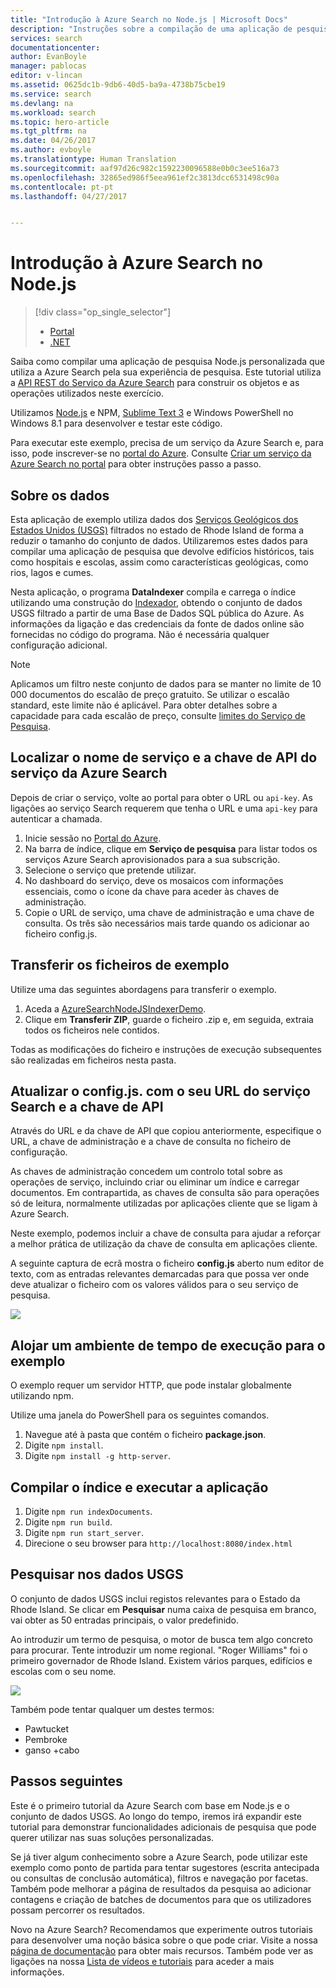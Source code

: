 ```yaml
---
title: "Introdução à Azure Search no Node.js | Microsoft Docs"
description: "Instruções sobre a compilação de uma aplicação de pesquisa num serviço de pesquisa na cloud alojado no Azure utilizando Node.js como linguagem de programação."
services: search
documentationcenter: 
author: EvanBoyle
manager: pablocas
editor: v-lincan
ms.assetid: 0625dc1b-9db6-40d5-ba9a-4738b75cbe19
ms.service: search
ms.devlang: na
ms.workload: search
ms.topic: hero-article
ms.tgt_pltfrm: na
ms.date: 04/26/2017
ms.author: evboyle
ms.translationtype: Human Translation
ms.sourcegitcommit: aaf97d26c982c1592230096588e0b0c3ee516a73
ms.openlocfilehash: 32865ed986f5eea961ef2c3813dcc6531498c90a
ms.contentlocale: pt-pt
ms.lasthandoff: 04/27/2017


---
```

# <a name="get-started-with-azure-search-in-nodejs"></a>Introdução à Azure Search no Node.js
> [!div class="op_single_selector"]
> * [Portal](search-get-started-portal.md)
> * [.NET](search-howto-dotnet-sdk.md)
> 
> 

Saiba como compilar uma aplicação de pesquisa Node.js personalizada que utiliza a Azure Search pela sua experiência de pesquisa. Este tutorial utiliza a [API REST do Serviço da Azure Search](https://msdn.microsoft.com/library/dn798935.aspx) para construir os objetos e as operações utilizados neste exercício.

Utilizamos [Node.js](https://Nodejs.org) e NPM, [Sublime Text 3](http://www.sublimetext.com/3) e Windows PowerShell no Windows 8.1 para desenvolver e testar este código.

Para executar este exemplo, precisa de um serviço da Azure Search e, para isso, pode inscrever-se no [portal do Azure](https://portal.azure.com). Consulte [Criar um serviço da Azure Search no portal](search-create-service-portal.md) para obter instruções passo a passo.

## <a name="about-the-data"></a>Sobre os dados
Esta aplicação de exemplo utiliza dados dos [Serviços Geológicos dos Estados Unidos (USGS)](http://geonames.usgs.gov/domestic/download_data.htm) filtrados no estado de Rhode Island de forma a reduzir o tamanho do conjunto de dados. Utilizaremos estes dados para compilar uma aplicação de pesquisa que devolve edifícios históricos, tais como hospitais e escolas, assim como características geológicas, como rios, lagos e cumes.

Nesta aplicação, o programa **DataIndexer** compila e carrega o índice utilizando uma construção do [Indexador](https://msdn.microsoft.com/library/azure/dn798918.aspx), obtendo o conjunto de dados USGS filtrado a partir de uma Base de Dados SQL pública do Azure. As informações da ligação e das credenciais da fonte de dados online são fornecidas no código do programa. Não é necessária qualquer configuração adicional.

> [!NOTE]
> Aplicamos um filtro neste conjunto de dados para se manter no limite de 10 000 documentos do escalão de preço gratuito. Se utilizar o escalão standard, este limite não é aplicável. Para obter detalhes sobre a capacidade para cada escalão de preço, consulte [limites do Serviço de Pesquisa](search-limits-quotas-capacity.md).
> 
> 

<a id="sub-2"></a>

## <a name="find-the-service-name-and-api-key-of-your-azure-search-service"></a>Localizar o nome de serviço e a chave de API do serviço da Azure Search
Depois de criar o serviço, volte ao portal para obter o URL ou `api-key`. As ligações ao serviço Search requerem que tenha o URL e uma `api-key` para autenticar a chamada.

1. Inicie sessão no [Portal do Azure](https://portal.azure.com).
2. Na barra de índice, clique em **Serviço de pesquisa** para listar todos os serviços Azure Search aprovisionados para a sua subscrição.
3. Selecione o serviço que pretende utilizar.
4. No dashboard do serviço, deve os mosaicos com informações essenciais, como o ícone da chave para aceder às chaves de administração.
5. Copie o URL de serviço, uma chave de administração e uma chave de consulta. Os três são necessários mais tarde quando os adicionar ao ficheiro config.js.

## <a name="download-the-sample-files"></a>Transferir os ficheiros de exemplo
Utilize uma das seguintes abordagens para transferir o exemplo.

1. Aceda a [AzureSearchNodeJSIndexerDemo](https://github.com/AzureSearch/AzureSearchNodejsIndexerDemo).
2. Clique em **Transferir ZIP**, guarde o ficheiro .zip e, em seguida, extraia todos os ficheiros nele contidos.

Todas as modificações do ficheiro e instruções de execução subsequentes são realizadas em ficheiros nesta pasta.

## <a name="update-the-configjs-with-your-search-service-url-and-api-key"></a>Atualizar o config.js. com o seu URL do serviço Search e a chave de API
Através do URL e da chave de API que copiou anteriormente, especifique o URL, a chave de administração e a chave de consulta no ficheiro de configuração.

As chaves de administração concedem um controlo total sobre as operações de serviço, incluindo criar ou eliminar um índice e carregar documentos. Em contrapartida, as chaves de consulta são para operações só de leitura, normalmente utilizadas por aplicações cliente que se ligam à Azure Search.

Neste exemplo, podemos incluir a chave de consulta para ajudar a reforçar a melhor prática de utilização da chave de consulta em aplicações cliente.

A seguinte captura de ecrã mostra o ficheiro **config.js** aberto num editor de texto, com as entradas relevantes demarcadas para que possa ver onde deve atualizar o ficheiro com os valores válidos para o seu serviço de pesquisa.

![][5]

## <a name="host-a-runtime-environment-for-the-sample"></a>Alojar um ambiente de tempo de execução para o exemplo
O exemplo requer um servidor HTTP, que pode instalar globalmente utilizando npm.

Utilize uma janela do PowerShell para os seguintes comandos.

1. Navegue até à pasta que contém o ficheiro **package.json**.
2. Digite `npm install`.
3. Digite `npm install -g http-server`.

## <a name="build-the-index-and-run-the-application"></a>Compilar o índice e executar a aplicação
1. Digite `npm run indexDocuments`.
2. Digite `npm run build`.
3. Digite `npm run start_server`.
4. Direcione o seu browser para `http://localhost:8080/index.html`

## <a name="search-on-usgs-data"></a>Pesquisar nos dados USGS
O conjunto de dados USGS inclui registos relevantes para o Estado da Rhode Island. Se clicar em **Pesquisar** numa caixa de pesquisa em branco, vai obter as 50 entradas principais, o valor predefinido.

Ao introduzir um termo de pesquisa, o motor de busca tem algo concreto para procurar. Tente introduzir um nome regional. "Roger Williams" foi o primeiro governador de Rhode Island. Existem vários parques, edifícios e escolas com o seu nome.

![][9]

Também pode tentar qualquer um destes termos:

* Pawtucket
* Pembroke
* ganso +cabo

## <a name="next-steps"></a>Passos seguintes
Este é o primeiro tutorial da Azure Search com base em Node.js e o conjunto de dados USGS. Ao longo do tempo, iremos irá expandir este tutorial para demonstrar funcionalidades adicionais de pesquisa que pode querer utilizar nas suas soluções personalizadas.

Se já tiver algum conhecimento sobre a Azure Search, pode utilizar este exemplo como ponto de partida para tentar sugestores (escrita antecipada ou consultas de conclusão automática), filtros e navegação por facetas. Também pode melhorar a página de resultados da pesquisa ao adicionar contagens e criação de batches de documentos para que os utilizadores possam percorrer os resultados.

Novo na Azure Search? Recomendamos que experimente outros tutoriais para desenvolver uma noção básica sobre o que pode criar. Visite a nossa [página de documentação](https://azure.microsoft.com/documentation/services/search/) para obter mais recursos. Também pode ver as ligações na nossa [Lista de vídeos e tutoriais](search-video-demo-tutorial-list.md) para aceder a mais informações.

<!--Image references-->
[1]: ./media/search-get-started-Nodejs/create-search-portal-1.PNG
[2]: ./media/search-get-started-Nodejs/create-search-portal-2.PNG
[3]: ./media/search-get-started-Nodejs/create-search-portal-3.PNG
[5]: ./media/search-get-started-Nodejs/AzSearch-Nodejs-configjs.png
[9]: ./media/search-get-started-Nodejs/rogerwilliamsschool.png

